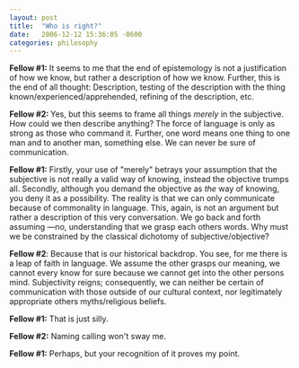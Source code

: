```yaml
---
layout: post
title:  "Who is right?"
date:   2006-12-12 15:36:05 -0600
categories: philosophy
---
```


<strong>Fellow #1:</strong> It seems to me that the end of epistemology is not a justification of how we know, but rather a description of how we know. Further, this is the end of all thought: Description, testing of the description with the thing known/experienced/apprehended, refining of the description, etc.

<strong>Fellow #2: </strong>Yes, but this seems to frame all things <em>merely</em> in the subjective. How could we then describe anything? The force of language is only as strong as those who command it. Further, one word means one thing to one man and to another man, something else. We can never be sure of communication.

<strong>Fellow #1:</strong> Firstly, your use of "merely" betrays your assumption that the subjective is not really a valid way of knowing, instead the objective trumps all. Secondly, although you demand the objective as <em>the</em> way of knowing, you deny it as a possibility. The reality is that we can only communicate because of commonality in language. This, again, is not an argument but rather a description of this very conversation. We go back and forth assuming —no, understanding that we grasp each others words. Why must we be constrained by the classical dichotomy of subjective/objective?

<strong>Fellow #2</strong>: Because that is our historical backdrop. You see, for me there is a leap of faith in language. We assume the other grasps our meaning, we cannot every know for sure because we cannot get into the other persons mind. Subjectivity reigns; consequently, we can neither be certain of communication with those outside of our cultural context, nor legitimately appropriate others myths/religious beliefs.

<strong>Fellow #1:</strong> That is just silly.

<strong>Fellow #2:</strong> Naming calling won't sway me.

<strong>Fellow #1:</strong> Perhaps, but your recognition of it proves my point.